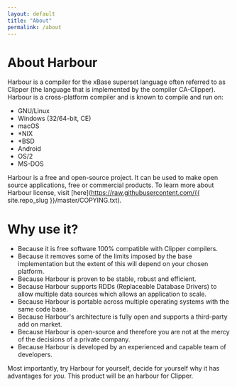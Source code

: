 ```yaml
---
layout: default
title: "About"
permalink: /about
---
```

# About Harbour

Harbour is a compiler for the xBase superset language often referred to as
Clipper (the language that is implemented by the compiler CA-Clipper).
Harbour is a cross-platform compiler and is known to compile and run on:

* GNU/Linux
* Windows (32/64-bit, CE)
* macOS
* *NIX
* *BSD
* Android
* OS/2
* MS-DOS

Harbour is a free and open-source project. It can be used to make open
source applications, free or commercial products. To learn more about
Harbour license,
visit [here](https://raw.githubusercontent.com/{{ site.repo_slug }}/master/COPYING.txt).

# Why use it?

* Because it is free software 100% compatible with Clipper compilers.
* Because it removes some of the limits imposed by the base implementation
  but the extent of this will depend on your chosen platform.
* Because Harbour is proven to be stable, robust and efficient.
* Because Harbour supports RDDs (Replaceable Database Drivers) to allow
  multiple data sources which allows an application to scale.
* Because Harbour is portable across multiple operating systems with the same
  code base.
* Because Harbour's architecture is fully open and supports a third-party add
  on market.
* Because Harbour is open-source and therefore you are not at the mercy of
  the decisions of a private company.
* Because Harbour is developed by an experienced and capable team of
  developers.

Most importantly, try Harbour for yourself, decide for yourself why it has
advantages for _you_. This product will be an harbour for Clipper.
